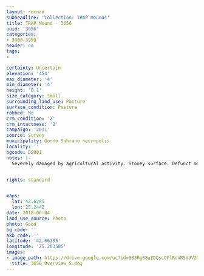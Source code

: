 ```yaml
---
layout: record
subheadline: 'Collection: TRAP Mounds'
title: TRAP Mound - 3656
uuid: '3656'
categories:
- 3000-3999
header: no
tags:
- ''

certainty: Uncertain
elevation: '454'
max_diameter: '4'
min_diameter: '4'
height: '0.1'
size_category: Small
surrounding_land_use: Pasture
surface_condition: Pasture
robbed: No
crm_condition: '2'
crm_intactness: '2'
campaign: '2011'
source: Survey
municipality: Gorno Sahrane necropolis
locality: ''
bgcode: DS001
notes: |-
  Severely damaged by agricultural activity. Stoney surface. Defunct mound.


rights: standard


maps:
  lat: 42.6285
  lon: 25.2442
date: 2018-06-04
land_use_source: Photo
photo: Good
bg_code: ''
akb_code: ''
latitude: '42.66395'
longitude: '25.203585'
images:
- image_path: https://drive.google.com/uc?id=0B3Rg88wZDQscOFlRdnR5VUV2MmM
  title: 3656_Overview_S.dng
---
```

